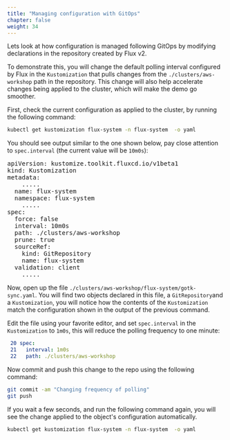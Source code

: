 ```yaml
---
title: "Managing configuration with GitOps"
chapter: false
weight: 34
---
```


Lets look at how configuration is managed following GitOps by modifying declarations in the repository created by Flux v2.

To demonstrate this, you will change the default polling interval configured by Flux in the `Kustomization` that pulls changes from the `./clusters/aws-workshop` path in the repository. This change will also help accelerate changes being applied to the cluster, which will make the demo go smoother.

First, check the current configuration as applied to the cluster, by running the following command:

```bash
kubectl get kustomization flux-system -n flux-system  -o yaml
```

You should see output similar to the one shown below, pay close attention to `spec.interval` (the current value will be `10m0s`):

<pre>
apiVersion: kustomize.toolkit.fluxcd.io/v1beta1
kind: Kustomization
metadata:
	.....
  name: flux-system
  namespace: flux-system
	.....
spec:
  force: false
  interval: 10m0s
  path: ./clusters/aws-workshop
  prune: true
  sourceRef:
    kind: GitRepository
    name: flux-system
  validation: client
	.....
</pre>

Now, open up the file `./clusters/aws-workshop/flux-system/gotk-sync.yaml`. You will find two objects declared in this file, a `GitRepository`and a `Kustomization`, you will notice how the contents of the `Kustomization` match the configuration shown in the output of the previous command. 

Edit the file using your favorite editor, and set `spec.interval` in the `Kustomization` to `1m0s`, this will reduce the polling frequency to one minute:

```yaml
 20 spec:
 21   interval: 1m0s
 22   path: ./clusters/aws-workshop
```

Now commit and push this change to the repo using the following command:

```bash
git commit -am "Changing frequency of polling"
git push
```

If you wait a few seconds, and run the following command again, you will see the change applied to the object's configuration automatically.

```bash
kubectl get kustomization flux-system -n flux-system  -o yaml
```